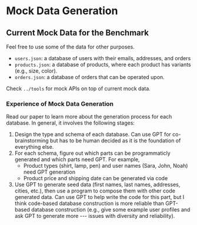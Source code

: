 # Mock Data Generation

## Current Mock Data for the Benchmark
Feel free to use some of the data for other purposes.
- `users.json`: a database of users with their emails, addresses, and orders
- `products.json`: a database of products, where each product has variants (e.g., size, color).
- `orders.json`: a database of orders that can be operated upon.


Check `../tools` for mock APIs on top of current mock data.


### Experience of Mock Data Generation

Read our paper to learn more about the generation process for each database. In general, it involves the following stages:

1. Design the type and schema of each database. Can use GPT for co-brainstorming but has to be human decided as it is the foundation of everything else.
2. For each schema, figure out which parts can be programmaticly generated and which parts need GPT. For example,
    - Product types (shirt, lamp, pen) and user names (Sara, John, Noah) need GPT generation
    - Product price and shipping date can be generated via code
3. Use GPT to generate seed data (first names, last names, addresses, cities, etc.), then use a program to compose them with other code generated data. Can use GPT to help write the code for this part, but I think code-based database construction is more reliable than GPT-based database construction (e.g., give some example user profiles and ask GPT to generate more --- issues with diversity and reliability).
